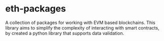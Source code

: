 # eth-packages

A collection of packages for working with EVM based blockchains.  This library aims to simplify the complexity of interacting with smart contracts, by created a python library that supports data validation.

